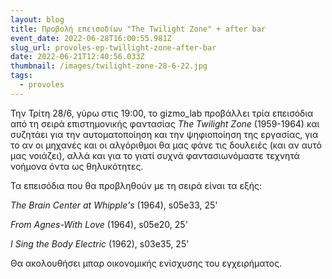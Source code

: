 ```yaml
---
layout: blog
title: Προβολή επεισοδίων "The Twilight Zone" + after bar
event_date: 2022-06-28T16:00:55.981Z
slug_url: provoles-ep-twillight-zone-after-bar
date: 2022-06-21T12:40:56.033Z
thumbnail: /images/twilight-zone-28-6-22.jpg
tags:
  - provoles
---
```

Την Τρίτη 28/6, γύρω στις 19:00, το gizmo_lab προβάλλει τρία επεισόδια από τη σειρά επιστημονικής φαντασίας *The Twilight Zone* (1959-1964) και συζητάει για την αυτοματοποίηση και την ψηφιοποίηση της εργασίας, για το αν οι μηχανές και οι αλγόριθμοι θα μας φάνε τις δουλειές (και αν αυτό μας νοιάζει), αλλά και για το γιατί συχνά φαντασιωνόμαστε τεχνητά νοήμονα όντα ως θηλυκότητες.

Τα επεισόδια που θα προβληθούν με τη σειρά είναι τα εξής:

*The Brain Center at Whipple's* (1964), s05e33, 25'

*From Agnes-With Love* (1964), s05e20, 25'

*I* *Sing* *the* *Body* *Electric* (1962), s03e35, 25'

Θα ακολουθήσει μπαρ οικονομικής ενίσχυσης του εγχειρήματος.